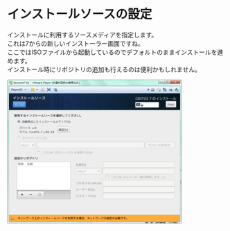 # インストールソースの設定
インストールに利用するソースメディアを指定します。  
これは7からの新しいインストーラー画面ですね。  
ここではISOファイルから起動しているのでデフォルトのままインストールを進めます。  
インストール時にリポジトリの追加も行えるのは便利かもしれません。  

<img src="images/centos7_006.png" width="80%" />  
